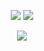 <div id="header" align="center">

![](https://64.media.tumblr.com/b15fa0f3bb70206bb14cc6a847c61b5e/6aabbea0af91b052-6f/s250x400/a7303ff98458d538c6914bb25dead0580ccd17f8.gifv) ![](https://64.media.tumblr.com/4d73372ab0a8b9016a8bf171ce795115/6aabbea0af91b052-cd/s250x400/773cccd55c399f918c6ff38ab2e6d2c698992c7d.gifv)

![](https://readme-typing-svg.demolab.com?font=Silkscreen&size=15&pause=1000&color=FFFFFF&center=true&vCenter=true&width=435&lines=How+can+a+loving+god+cause+such+agony%3F)
